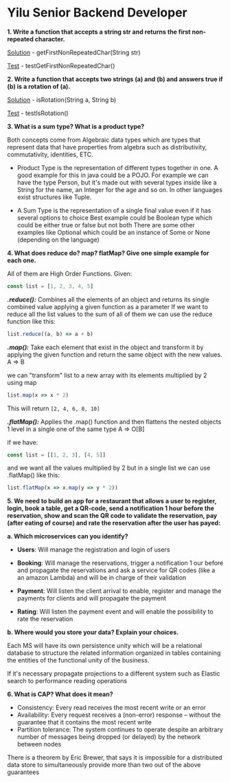 # Yilu Senior Backend Developer

**1. Write a function that accepts a string str and returns the first non-repeated character.**

[Solution](https://github.com/ronn/yilu-test/blob/master/src/main/java/YiluService.java) - getFirstNonRepeatedChar(String  str)

[Test](https://github.com/ronn/yilu-test/blob/master/src/test/java/YiluTest.java) - testGetFirstNonRepeatedChar()

**2. Write a function that accepts two strings (a) and (b) and answers true if (b) is a rotation of (a).**

[Solution](https://github.com/ronn/yilu-test/blob/master/src/main/java/YiluService.java) - isRotation(String  a, String  b)

[Test](https://github.com/ronn/yilu-test/blob/master/src/test/java/YiluTest.java) - testIsRotation()

**3. What is a sum type? What is a product type?**

Both concepts come from Algebraic data types which are types that represent data that have properties from algebra such as distributivity, commutativity, identities, ETC.

- Product Type is the representation of different types together in one.
A good example for this in java could be a POJO.
For example we can have the type Person, but it's made out with several types inside like a String for the name, an Integer for the age and so on.
In other languages exist structures like Tuple.

- A Sum Type is the representation of a single final value even if it has several options to choice
Best example could be Boolean type which could be either true or false but not both
There are some other examples like Optional which could be an instance of Some or None (depending on the language)

**4. What does reduce do? map? flatMap? Give one simple example for each one.**

All of them are High Order Functions.
Given:
```javascript
const list = [1, 2, 3, 4, 5]
```

***.reduce():*** Combines all the elements of an object and returns its single combined value applying a given function as a parameter
If we want to reduce all the list values to the sum of all of them we can use the reduce function like this:

```javascript
list.reduce((a, b) => a + b)
```

***.map():*** Take each element that exist in the object and transform it by applying the given function and return the same object with the new values. A => B

we can "transform" list to a new array with its elements multiplied by 2 using map
```javascript
list.map(x => x * 2)
```		
This will return `[2, 4, 6, 8, 10]`

***.flatMap():*** Applies the .map() function and then flattens the nested objects 1 level in a single one of the same type A => O[B]
 
if we have:
```javascript
const list = [[1, 2, 3], [4, 5]]
```
and we want all the values multiplied by 2 but in a single list we can use .flatMap() like this:
```javascript
list.flatMap(x => x.map(y => y * 2))
```

**5. We need to build an app for a restaurant that allows a user to register, login, book a table, get a QR-code, send a notification 1 hour before the reservation, show and scan the QR code to validate the reservation, pay (after eating of course) and rate the reservation after the user has payed:**

**a. Which microservices can you identify?**

- **Users**: Will manage the registration and login of users
- **Booking**: Will manage the reservations, trigger a notification 1 our before
	and propagate the reservations and ask a service for QR codes (like a an amazon Lambda) and will be in charge of their validation

- **Payment**: Will listen the client arrival to enable, register and manage the payments for clients and will propagate the payment
- **Rating**: Will listen the payment event and will enable the possibility to rate the reservation

**b. Where would you store your data? Explain your choices.**

Each MS will have its own persistence unity which will be a relational database to structure the related information organized in tables containing the entities of the functional unity of the business.

If it's necessary propagate projections to a different system such as Elastic search to performance reading operations


**6. What is CAP? What does it mean?**

- Consistency: Every read receives the most recent write or an error
- Availability: Every request receives a (non-error) response – without the guarantee that it contains the most recent write
- Partition tolerance: The system continues to operate despite an arbitrary number of messages being dropped (or delayed) by the network between nodes

There is a theorem by Eric Brewer, that says it is impossible for a distributed data store to simultaneously provide more than two out of the above guarantees